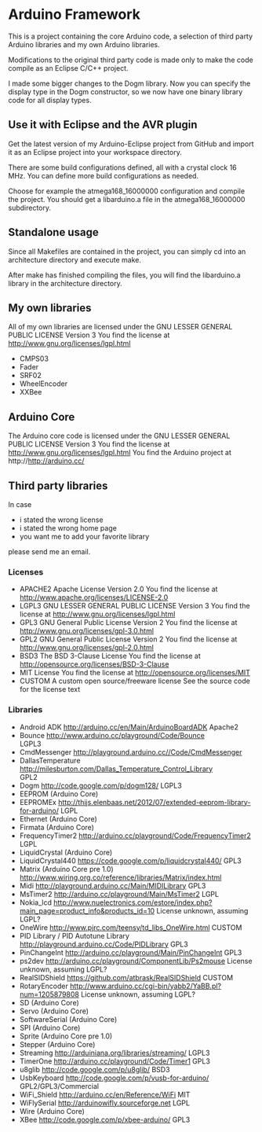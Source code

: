 Arduino Framework
=================

This is a project containing the core Arduino code, a selection of third party
Arduino libraries and my own Arduino libraries.

Modifications to the original third party code is made only to make the code compile as an
Eclipse C/C++ project.

I made some bigger changes to the Dogm library. Now you can specify the display type in the
Dogm constructor, so we now have one binary library code for all display types.

Use it with Eclipse and the AVR plugin
---------------------------------------

Get the latest version of my Arduino-Eclipse project from GitHub and import it as an Eclipse project into your workspace directory.

There are some build configurations defined, all with a crystal clock 16 MHz. You can define more build configurations as needed.

Choose for example the atmega168_16000000 configuration and compile the project. You should get a libarduino.a file in the atmega168_16000000 subdirectory.

Standalone usage
----------------

Since all Makefiles are contained in the project, you can simply cd into an architecture directory and execute make.

After make has finished compiling the files, you will find the libarduino.a library in the architecture directory.

My own libraries
----------------

All of my own libraries are licensed under the GNU LESSER GENERAL PUBLIC LICENSE Version 3
You find the license at http://www.gnu.org/licenses/lgpl.html

* CMPS03
* Fader
* SRF02
* WheelEncoder
* XXBee

Arduino Core
------------

The Arduino core code is licensed under the GNU LESSER GENERAL PUBLIC LICENSE Version 3
You find the license at http://www.gnu.org/licenses/lgpl.html
You find the Arduino project at http://http://arduino.cc/

Third party libraries
--------------------- 

In case

 * i stated the wrong license
 * i stated the wrong home page
 * you want me to add your favorite library
 
please send me an email.

### Licenses

 * APACHE2 Apache License Version 2.0
  You find the license at http://www.apache.org/licenses/LICENSE-2.0
 * LGPL3 GNU LESSER GENERAL PUBLIC LICENSE Version 3
  You find the license at http://www.gnu.org/licenses/lgpl.html
 * GPL3 GNU General Public License Version 2 
  You find the license at http://www.gnu.org/licenses/gpl-3.0.html
 * GPL2 GNU General Public License Version 2 
  You find the license at http://www.gnu.org/licenses/gpl-2.0.html
 * BSD3 The BSD 3-Clause License
  You find the license at http://opensource.org/licenses/BSD-3-Clause
 * MIT License
  You find the license at http://opensource.org/licenses/MIT
 * CUSTOM A custom open source/freeware license
  See the source code for the license text 

###  Libraries

 * Android ADK
  http://arduino.cc/en/Main/ArduinoBoardADK
  Apache2
 * Bounce 
  http://www.arduino.cc/playground/Code/Bounce  
  LGPL3 
 * CmdMessenger
  http://playground.arduino.cc//Code/CmdMessenger  
 * DallasTemperature 
  http://milesburton.com/Dallas_Temperature_Control_Library   
  GPL2 
 * Dogm
  http://code.google.com/p/dogm128/
  LGPL3 
 * EEPROM (Arduino Core)
 * EEPROMEx
  http://thijs.elenbaas.net/2012/07/extended-eeprom-library-for-arduino/
  LGPL
 * Ethernet (Arduino Core)
 * Firmata (Arduino Core)
 * FrequencyTimer2
  http://arduino.cc/playground/Code/FrequencyTimer2
  LGPL 
 * LiquidCrystal (Arduino Core)
 * LiquidCrystal440
  https://code.google.com/p/liquidcrystal440/
  GPL3
 * Matrix (Arduino Core pre 1.0) 
  http://www.wiring.org.co/reference/libraries/Matrix/index.html
 * Midi
  http://playground.arduino.cc/Main/MIDILibrary
  GPL3
 * MsTimer2
  http://arduino.cc/playground/Main/MsTimer2
  LGPL
 * Nokia_lcd
  http://www.nuelectronics.com/estore/index.php?main_page=product_info&products_id=10
  License unknown, assuming LGPL?
 * OneWire
  http://www.pjrc.com/teensy/td_libs_OneWire.html
  CUSTOM
 * PID Library / PID Autotune Library
  http://playground.arduino.cc/Code/PIDLibrary
  GPL3
 * PinChangeInt
  http://arduino.cc/playground/Main/PinChangeInt
  GPL3
 * ps2dev
  http://arduino.cc/playground/ComponentLib/Ps2mouse
  License unknown, assuming LGPL?
 * RealSIDShield
  https://github.com/atbrask/RealSIDShield
  CUSTOM
 * RotaryEncoder
  http://www.arduino.cc/cgi-bin/yabb2/YaBB.pl?num=1205879808
  License unknown, assuming LGPL?
 * SD (Arduino Core)
 * Servo (Arduino Core)
 * SoftwareSerial (Arduino Core)
 * SPI (Arduino Core)
 * Sprite (Arduino Core pre 1.0) 
 * Stepper (Arduino Core)
 * Streaming
  http://arduiniana.org/libraries/streaming/
  LGPL3
 * TimerOne
  http://arduino.cc/playground/Code/Timer1
  GPL3
 * u8glib
  http://code.google.com/p/u8glib/
  BSD3
 * UsbKeyboard
  http://code.google.com/p/vusb-for-arduino/
  GPL2/GPL3/Commercial
 * WiFi_Shield
  http://arduino.cc/en/Reference/WiFi
  MIT
 * WiFlySerial
  http://arduinowifly.sourceforge.net
  LGPL
 * Wire (Arduino Core)
 * XBee
  http://code.google.com/p/xbee-arduino/
  GPL3
